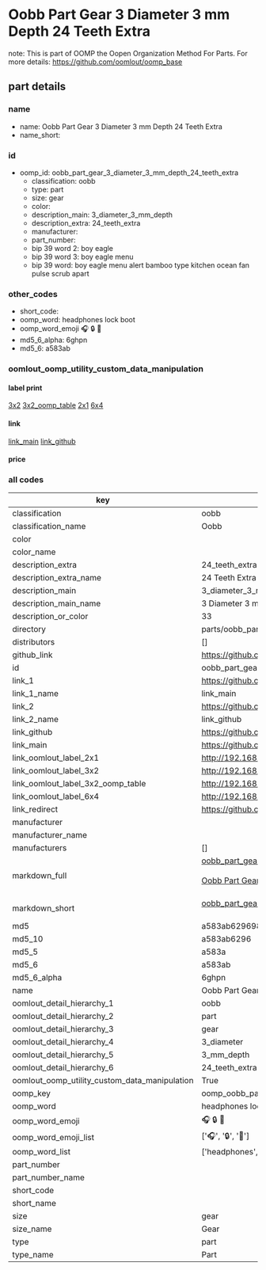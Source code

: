 # Oobb Part Gear 3 Diameter 3 mm Depth 24 Teeth Extra  

note: This is part of OOMP the Oopen Organization Method For Parts. For more details: https://github.com/oomlout/oomp_base

##  part details
  







### name
* name: Oobb Part Gear 3 Diameter 3 mm Depth 24 Teeth Extra
* name_short: 
### id
* oomp_id: oobb_part_gear_3_diameter_3_mm_depth_24_teeth_extra
  * classification: oobb
  * type: part
  * size: gear
  * color: 
  * description_main: 3_diameter_3_mm_depth
  * description_extra: 24_teeth_extra
  * manufacturer: 
  * part_number: 
  * bip 39 word 2: boy eagle
  * bip 39 word 3: boy eagle menu
  * bip 39 word: boy eagle menu alert bamboo type kitchen ocean fan pulse scrub apart

### other_codes
* short_code: 
* oomp_word: headphones lock boot
* oomp_word_emoji :headphones: :lock: :boot:
* md5_6_alpha: 6ghpn
* md5_6: a583ab






### oomlout_oomp_utility_custom_data_manipulation
#### label print
[3x2](http://192.168.1.245:1112/?label=oomp%206ghpn)
[3x2_oomp_table](http://192.168.1.108:1112/?label=oomp%206ghpn)
[2x1](http://192.168.1.242:1112/?label=oomp%206ghpn)
[6x4](http://192.168.1.55:1112/?label=oomp%206ghpn)    

#### link

[link_main](https://github.com/oomlout/oomlout_oomp_version_1_messy/tree/main/parts/oobb_part_gear_3_diameter_3_mm_depth_24_teeth_extra) [link_github](https://github.com/oomlout/oomlout_oomp_version_1_messy/tree/main/parts/oobb_part_gear_3_diameter_3_mm_depth_24_teeth_extra)                             

#### price







### all codes 
| key | value |  
| --- | --- |  
| classification | oobb |  
| classification_name | Oobb |  
| color |  |  
| color_name |  |  
| description_extra | 24_teeth_extra |  
| description_extra_name | 24 Teeth Extra |  
| description_main | 3_diameter_3_mm_depth |  
| description_main_name | 3 Diameter 3 mm Depth |  
| description_or_color | 33 |  
| directory | parts/oobb_part_gear_3_diameter_3_mm_depth_24_teeth_extra |  
| distributors | [] |  
| github_link | https://github.com/oomlout/oomlout_oomp_part_src/tree/main/parts/oobb_part_gear_3_diameter_3_mm_depth_24_teeth_extra |  
| id | oobb_part_gear_3_diameter_3_mm_depth_24_teeth_extra |  
| link_1 | https://github.com/oomlout/oomlout_oomp_version_1_messy/tree/main/parts/oobb_part_gear_3_diameter_3_mm_depth_24_teeth_extra |  
| link_1_name | link_main |  
| link_2 | https://github.com/oomlout/oomlout_oomp_version_1_messy/tree/main/parts/oobb_part_gear_3_diameter_3_mm_depth_24_teeth_extra |  
| link_2_name | link_github |  
| link_github | https://github.com/oomlout/oomlout_oomp_version_1_messy/tree/main/parts/oobb_part_gear_3_diameter_3_mm_depth_24_teeth_extra |  
| link_main | https://github.com/oomlout/oomlout_oomp_version_1_messy/tree/main/parts/oobb_part_gear_3_diameter_3_mm_depth_24_teeth_extra |  
| link_oomlout_label_2x1 | http://192.168.1.242:1112/?label=oomp%206ghpn |  
| link_oomlout_label_3x2 | http://192.168.1.245:1112/?label=oomp%206ghpn |  
| link_oomlout_label_3x2_oomp_table | http://192.168.1.108:1112/?label=oomp%206ghpn |  
| link_oomlout_label_6x4 | http://192.168.1.55:1112/?label=oomp%206ghpn |  
| link_redirect | https://github.com/oomlout/oomlout_oomp_version_1_messy/tree/main/parts/oobb_part_gear_3_diameter_3_mm_depth_24_teeth_extra |  
| manufacturer |  |  
| manufacturer_name |  |  
| manufacturers | [] |  
| markdown_full | [oobb_part_gear_3_diameter_3_mm_depth_24_teeth_extra](none)<br>[](none)<br>[Oobb Part Gear 3 Diameter 3 Mm Depth 24 Teeth Extra](none)<br><br> |  
| markdown_short | [oobb_part_gear_3_diameter_3_mm_depth_24_teeth_extra](none)<br><br> |  
| md5 | a583ab629698ef63af090063165140d5 |  
| md5_10 | a583ab6296 |  
| md5_5 | a583a |  
| md5_6 | a583ab |  
| md5_6_alpha | 6ghpn |  
| name | Oobb Part Gear 3 Diameter 3 mm Depth 24 Teeth Extra |  
| oomlout_detail_hierarchy_1 | oobb |  
| oomlout_detail_hierarchy_2 | part |  
| oomlout_detail_hierarchy_3 | gear |  
| oomlout_detail_hierarchy_4 | 3_diameter |  
| oomlout_detail_hierarchy_5 | 3_mm_depth |  
| oomlout_detail_hierarchy_6 | 24_teeth_extra |  
| oomlout_oomp_utility_custom_data_manipulation | True |  
| oomp_key | oomp_oobb_part_gear_3_diameter_3_mm_depth_24_teeth_extra |  
| oomp_word | headphones lock boot |  
| oomp_word_emoji | :headphones: :lock: :boot: |  
| oomp_word_emoji_list | [':headphones:', ':lock:', ':boot:'] |  
| oomp_word_list | ['headphones', 'lock', 'boot'] |  
| part_number |  |  
| part_number_name |  |  
| short_code |  |  
| short_name |  |  
| size | gear |  
| size_name | Gear |  
| type | part |  
| type_name | Part |  
